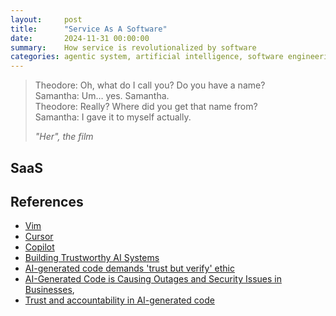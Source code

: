 ```yaml
---
layout:     post
title:      "Service As A Software"
date:       2024-11-31 00:00:00
summary:    How service is revolutionalized by software
categories: agentic system, artificial intelligence, software engineering
---
```


<blockquote>
  <p>
   Theodore: Oh, what do I call you? Do you have a name? <br>
   Samantha: Um… yes. Samantha. <br>
   Theodore: Really? Where did you get that name from? <br>
   Samantha: I gave it to myself actually. <br>
  </p>
  <footer><cite title="Her">"Her", the film</cite></footer>
</blockquote>

## SaaS

## References

- [Vim](https://www.vim.org/)
- [Cursor](https://cursor.sh/)
- [Copilot](https://copilot.github.com/)
- [Building Trustworthy AI Systems](https://arxiv.org/abs/2302.03031)
- [AI-generated code demands 'trust but verify' ethic](https://www.techtarget.com/searchapparchitecture/opinion/AI-generated-code-demands-trust-but-verify-ethic)
- [AI-Generated Code is Causing Outages and Security Issues in
Businesses](https://www.techtarget.com/searchapparchitecture/opinion/AI-generated-code-is-causing-outages-and-security-issues-in-businesses),
- [Trust and accountability in AI-generated
code](https://www.microsoft.com/en-us/research/blog/trust-and-accountability-in-ai-generated-code/)
